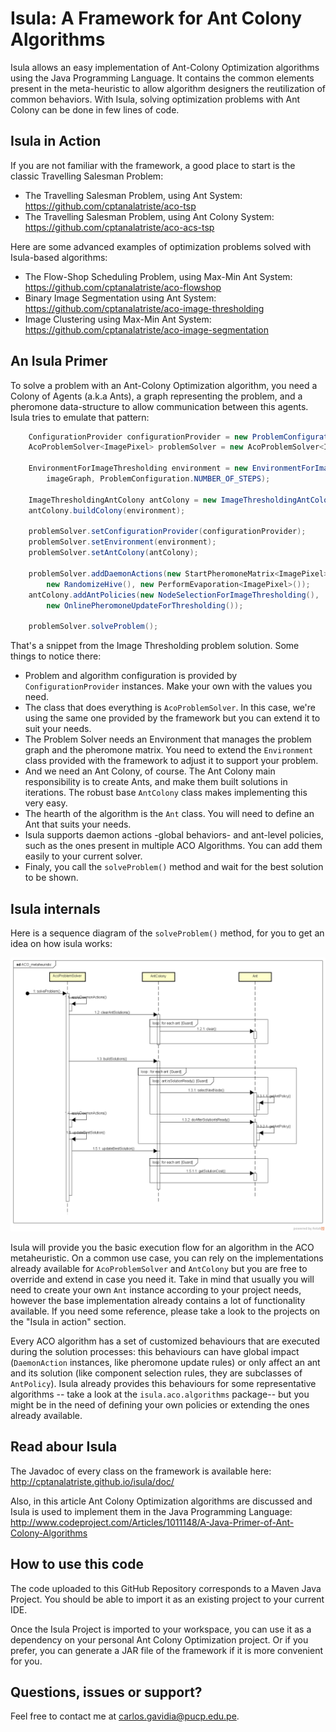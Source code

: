 # Isula: A Framework for Ant Colony Algorithms

Isula allows an easy implementation of Ant-Colony Optimization algorithms using the Java Programming Language. It contains the common elements present in the meta-heuristic to allow algorithm designers the reutilization of common behaviors. With Isula, solving optimization problems with Ant Colony can be done in few lines of code.

Isula in Action
---------------
If you are not familiar with the framework, a good place to start is the classic Travelling Salesman Problem:
* The Travelling Salesman Problem, using Ant System: https://github.com/cptanalatriste/aco-tsp
* The Travelling Salesman Problem, using Ant Colony System: https://github.com/cptanalatriste/aco-acs-tsp


Here are some advanced examples of optimization problems solved with Isula-based algorithms:
* The Flow-Shop Scheduling  Problem, using Max-Min Ant System: https://github.com/cptanalatriste/aco-flowshop
* Binary Image Segmentation using Ant System: https://github.com/cptanalatriste/aco-image-thresholding
* Image Clustering using Max-Min Ant System: https://github.com/cptanalatriste/aco-image-segmentation

An Isula Primer
---------------
To solve a problem with an Ant-Colony Optimization algorithm, you need a Colony of Agents (a.k.a Ants), a graph representing the problem, and a pheromone data-structure to allow communication between this agents. Isula tries to emulate that pattern:

```java
    ConfigurationProvider configurationProvider = new ProblemConfiguration();
    AcoProblemSolver<ImagePixel> problemSolver = new AcoProblemSolver<ImagePixel>();

    EnvironmentForImageThresholding environment = new EnvironmentForImageThresholding(
        imageGraph, ProblemConfiguration.NUMBER_OF_STEPS);

    ImageThresholdingAntColony antColony = new ImageThresholdingAntColony();
    antColony.buildColony(environment);

    problemSolver.setConfigurationProvider(configurationProvider);
    problemSolver.setEnvironment(environment);
    problemSolver.setAntColony(antColony);

    problemSolver.addDaemonActions(new StartPheromoneMatrix<ImagePixel>(),
        new RandomizeHive(), new PerformEvaporation<ImagePixel>());
    antColony.addAntPolicies(new NodeSelectionForImageThresholding(),
        new OnlinePheromoneUpdateForThresholding());

    problemSolver.solveProblem();
```
That's a snippet from the Image Thresholding  problem solution. Some things to notice there:
* Problem and algorithm configuration is provided by `ConfigurationProvider` instances. Make your own with the values you need.
* The class that does everything is `AcoProblemSolver`. In this case, we're using the same one provided by the framework but you can extend it to suit your needs.
* The Problem Solver needs an Environment that manages the problem graph and the pheromone matrix. You need to extend the `Environment` class provided with the framework to adjust it to support your problem.
* And we need an Ant Colony, of course. The Ant Colony main responsibility is to create Ants, and make them built solutions in iterations. The robust base `AntColony` class makes implementing this very easy.
* The hearth of the algorithm is the `Ant` class. You will need to define an Ant that suits your needs.
* Isula supports daemon actions -global behaviors- and ant-level policies, such as the ones present in multiple ACO Algorithms. You can add them easily to your current solver.
* Finaly, you call the `solveProblem()` method and wait for the best solution to be shown.

Isula internals
------------------
Here is a sequence diagram of the `solveProblem()` method, for you to get an idea on how isula works:

![Alt text](resources/ACO_metaheuristic.png?raw=true "Title")

Isula will provide you the basic execution flow for an algorithm in the ACO metaheuristic. On a common use case, you can rely on the implementations already available for `AcoProblemSolver` and `AntColony` but you are free to override and extend in case you need it. Take in mind that usually you will need to create your own `Ant` instance according to your project needs, however the base implementation already contains a lot of functionality available. If you need some reference, please take a look to the projects on the "Isula in action" section.

Every ACO algorithm has a set of customized behaviours that are executed during the solution processes: this behaviours can have global impact (`DaemonAction` instances, like pheromone update rules) or only affect an ant and its solution (like component selection rules, they are subclasses of `AntPolicy`). Isula already provides this behaviours for some representative algorithms -- take a look at the `isula.aco.algorithms` package-- but you might be in the need of defining your own policies or extending the ones already available.

Read abour Isula
---------------
The Javadoc of every class on the framework is available here: http://cptanalatriste.github.io/isula/doc/

Also, in this article Ant Colony Optimization algorithms are discussed and Isula is used to implement them in the Java Programming Language: http://www.codeproject.com/Articles/1011148/A-Java-Primer-of-Ant-Colony-Algorithms

How to use this code
--------------------
The code uploaded to this GitHub Repository corresponds to a Maven Java Project. You should be able to import it as an existing project to your current IDE.

Once the Isula Project is imported to your workspace, you can use it as a dependency on your personal Ant Colony Optimization project. Or if you prefer, you can generate a JAR file of the framework if it is more convenient for you.

Questions, issues or support?
----------------------------
Feel free to contact me at carlos.gavidia@pucp.edu.pe.
